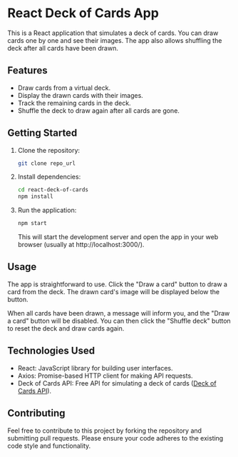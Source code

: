 # React Deck of Cards App

This is a React application that simulates a deck of cards. You can draw cards one by one and see their images. The app also allows shuffling the deck after all cards have been drawn.

## Features

- Draw cards from a virtual deck.
- Display the drawn cards with their images.
- Track the remaining cards in the deck.
- Shuffle the deck to draw again after all cards are gone.

## Getting Started

1. Clone the repository:

   ```bash
   git clone repo_url
   ```

2. Install dependencies:

   ```bash
   cd react-deck-of-cards
   npm install
   ```

3. Run the application:

   ```bash
   npm start
   ```

   This will start the development server and open the app in your web browser (usually at http://localhost:3000/).

## Usage

The app is straightforward to use. Click the "Draw a card" button to draw a card from the deck. The drawn card's image will be displayed below the button.

When all cards have been drawn, a message will inform you, and the "Draw a card" button will be disabled. You can then click the "Shuffle deck" button to reset the deck and draw cards again.

## Technologies Used

- React: JavaScript library for building user interfaces.
- Axios: Promise-based HTTP client for making API requests.
- Deck of Cards API: Free API for simulating a deck of cards ([Deck of Cards API](https://www.deckofcardsapi.com/)).

## Contributing

Feel free to contribute to this project by forking the repository and submitting pull requests. Please ensure your code adheres to the existing code style and functionality.
